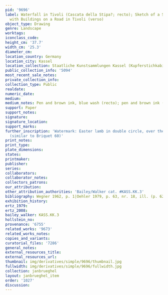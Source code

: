 ```yaml
---
pid: '9696'
label: Waterfall in Tivoli (Cascata della Stipa?; recto); Sketch of a Southern Landscape
  with Buildings on a Road in Tivoli (verso)
object_type: Drawing
genre: Landscape
worktags:
iconclass_code:
height_cm: '37.7'
width_cm: '25.3'
diameter_cm:
location_country: Germany
location_city: Kassel
location_collection: Staatliche Kunstsammlungen Kassel (Kupferstichkabinett)
public_collection_info: '5094'
most_recent_sale_notes:
private_collection_info:
collection_type: Public
realdate:
numeric_date:
medium:
medium_notes: Pen and brown ink, blue wash (recto); pen and brown ink (verso)
support: Paper
support_notes:
signature:
signature_location:
support_marks:
further_inscription: 'Watermark: Easter lamb in double circle, over the letters "PA"
  (similar to Briquet 60)'
print_notes:
print_type:
plate_dimensions:
states:
printmaker:
publisher:
series:
collaborators:
collaborator_notes:
collectors_patrons:
our_attribution:
other_attribution_authorities: 'Bailey/Walker cat. #KASS.KK.3'
bibliography: Wegner 1962, p. 1|Oehler 1979, p. 63, nr. 18, ill. (p. 62-3)
exhibition_history:
ertz_1979:
ertz_2008:
bailey_walker: KASS.KK.3
hollstein_no:
provenance: '6755'
related_works: '9673'
related_works_notes:
copies_and_variants:
curatorial_files: '7286'
general_notes:
external_resources_title:
external_resources_url:
thumbnail: img/derivatives/simple/9696/thumbnail.jpg
fullwidth: img/derivatives/simple/9696/fullwidth.jpg
collection: janbrueghel
layout: janbrueghel_item
order: '1027'
discussion:
---
```


